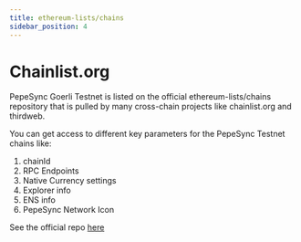 ```yaml
---
title: ethereum-lists/chains
sidebar_position: 4
---
```


# Chainlist.org

PepeSync Goerli Testnet is listed on the official ethereum-lists/chains repository that is pulled by many cross-chain projects like chainlist.org and thirdweb.

You can get access to different key parameters for the PepeSync Testnet chains like:

1. chainId
1. RPC Endpoints
1. Native Currency settings
1. Explorer info
1. ENS info
1. PepeSync Network Icon

See the official repo [here](https://github.com/ethereum-lists/chains/blob/master/_data/chains/eip155-1879.json)
